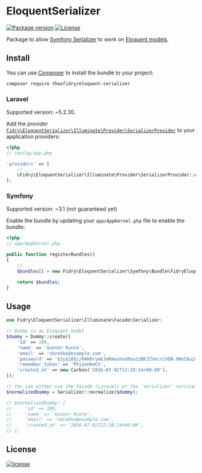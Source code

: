 # EloquentSerializer

[![Package version](http://img.shields.io/packagist/v/theofidry/eloquent-serializer.svg?style=flat-square)](https://packagist.org/packages/theofidry/eloquent-serializer)
[![License](https://img.shields.io/badge/license-MIT-red.svg?style=flat-square)](LICENSE)

Package to allow [Symfony Serializer][1] to work on [Eloquent models][2].

## Install

You can use [Composer](https://getcomposer.org/) to install the bundle to your project:

```bash
composer require theofidry/eloquent-serializer
```

### Laravel

Supported version: ~5.2.30.

Add the provider [`Fidry\EloquentSerializer\Illuminate\Provider\SerializerProvider`](src/Illuminate/Provider/SerializerProvider.php) to your application providers:

```php
<?php
// config/app.php

'providers' => [
    // ...
    \Fidry\EloquentSerializer\Illuminate\Provider\SerializerProvider::class,
];
```

### Symfony

Supported version: ~3.1 (not guaranteed yet)

Enable the bundle by updating your `app/AppKernel.php` file to enable the bundle:

```php
<?php
// app/AppKernel.php

public function registerBundles()
{
    //...
    $bundles[] = new Fidry\EloquentSerializer\Symfony\Bundle\FidryEloquentSerializerBundle();

    return $bundles;
}
```

## Usage

```php
use Fidry\EloquentSerializer\Illuminate\Facade\Serializer;

// Dummy is an Eloquent model
$dummy = Dummy::create([
    'id' => 100,
    'name' => 'Gunner Runte',
    'email' => 'vbrekke@example.com',
    'password' => '$2y$10$j/R4kRrymk3wMXwohvoRou2zBKJZVecr1VON.9NnSXu24k6CP6tDe',
    'remember_token' => 'PhiasHkmCh',
    'created_at' => new Carbon('2016-07-02T12:28:14+00:00'),
]);

// You can either use the Facade (Laravel) or the 'serializer' service (Laravel & Symfony)
$normalizedDummy = Serializer::normalize($dummy);

// $normalizedDummy: [
//     'id' => 100,
//     'name' => 'Gunner Runte',
//     'email' => 'vbrekke@example.com',
//     'created_at' => '2016-07-02T12:28:14+00:00',
// ];
```

## License

[![license](https://img.shields.io/badge/license-MIT-red.svg?style=flat-square)](LICENSE)

[1]: http://symfony.com/doc/current/components/serializer.html
[2]: https://laravel.com/docs/5.2/eloquent#eloquent-model-conventions
